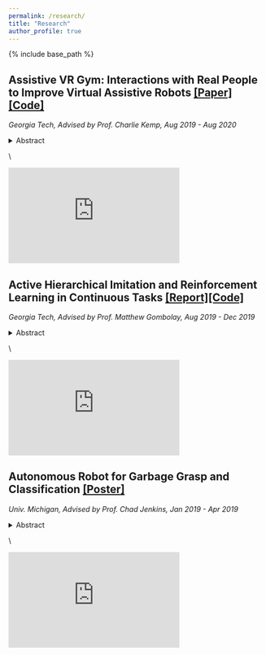 ```yaml
---
permalink: /research/
title: "Research"
author_profile: true
---
```


{% include base_path %}
## Assistive VR Gym: Interactions with Real People to Improve Virtual Assistive Robots [[Paper]](http://arxiv.org/pdf/2007.04959.pdf)[[Code]](http://github.com/Healthcare-Robotics/assistive-vr-gym)

*Georgia Tech, Advised by Prof. Charlie Kemp, Aug 2019 - Aug 2020*

<details><summary>Abstract</summary>Versatile robotic caregivers could benefit millions of people worldwide, including older adults and people with disabilities. Recent work has explored how robotic caregivers can learn to interact with people through physics simulations, yet transferring what has been learned to real robots remains challenging. Virtual reality (VR) has the potential to help bridge the gap between simulations and the real world. We present Assistive VR Gym (AVR Gym), which enables real people to interact with virtual assistive robots. We also provide evidence that AVR Gym can help researchers improve the performance of simulation-trained assistive robots with real people. Prior to AVR Gym, we trained robot control policies <em>Original Policies</em>) solely in simulation for four robotic caregiving tasks (robot-assisted feeding, drinking, itch scratching, and bed bathing) with two simulated robots (PR2 from Willow Garage and Jaco from Kinova). With AVR Gym, we developed <em>Revised Policies</em> based on insights gained from testing the Original policies with real people. Through a formal study with eight participants in AVR Gym, we found that the Original policies performed poorly, the Revised policies performed significantly better, and that improvements to the biomechanical models used to train the Revised policies resulted in simulated people that better match real participants. Notably, participants significantly disagreed that the Original policies were successful at assistance, but significantly agreed that the Revised policies were successful at assistance. Overall, our results suggest that VR can be used to improve the performance of simulation-trained control policies with real people without putting people at risk, thereby serving as a valuable stepping stone to real robotic assistance.</details>

\\

<iframe src="https://www.youtube.com/embed/tcyPMkAphNs" allowfullscreen="allowfullscreen" width="336" height="188" frameborder="0"></iframe>


## Active Hierarchical Imitation and Reinforcement Learning in Continuous Tasks [[Report]](https://10d01914-837c-42f4-9cd4-1908566f2b48.filesusr.com/ugd/387059_217c208d7245449d87fd75500383a4bb.pdf)[[Code]](https://github.com/chrisyrniu/active_hierarchical_imitation_and_reinforcement_learning)

*Georgia Tech, Advised by Prof. Matthew Gombolay, Aug 2019 - Dec 2019*

<details><summary>Abstract</summary> Hierarchical Reinforcement Learning (HRL) has demonstrated significant success in solving complex tasks, such as robot manipulation and robot navigation. HRL splits the task into a hierarchy of subtasks, which can be learned using RL. However, HRL is still suffering from sample inefficiency and unstable training process. One way to improve the sample inefficiency is to use expert demonstrations to guide agents to take appropriate actions. In this paper, we first proposed a Hierarchical Imitation and Reinforcement Learning (HIRL) framework that allows the agents to use expert demonstrations to learn multiple levels of policies in parallel in continuous space. In our framework, the low-level controller interacts directly with the environment while the high-level controller generates subgoals for the low-level controller. We utilized Data Aggregation (DAgger) with expert demonstrations to learn the high-level controller and revised Deep Deterministic Policy Gradient (DDPG) to learn the low-level controller. We then developed a revised Active HIRL (AHIRL) framework by implementing two active learning methods: Noise injection and Multiple Policy to reduce uncertainty. We demonstrated that both approaches have higher sample efficiency and performance accuracy than the state-of-art HRL approach, and AHIRL further reduces expert cost. </details>

\\

<iframe src="https://www.youtube.com/embed/pFVh4vkhCLo" allowfullscreen="allowfullscreen" width="336" height="188" frameborder="0"></iframe>

## Autonomous Robot for Garbage Grasp and Classification [[Poster]](http://drive.google.com/file/d/1JWhuUt3SpoYBA6qzqesEBO1SvfQiPFfZ/view?usp=sharing)

*Univ. Michigan, Advised by Prof. Chad Jenkins, Jan 2019 - Apr 2019*

<details><summary>Abstract</summary>Garbage classification has always been a focus in environmental protection research. According to a study by Columbia University, Americans trash seven pounds of material per person every single day—that is 2,555 pounds of material per person per year. A large proportion of waste materials are ultimately dumped into landfills or 
burned by incinerators. This one-way treatment without discrimination heavily pollutes our environment and wastes recyclable resources. Our team designed an autonomic garbage classification robot which is capable of detecting garbage, recognizing type of garbage, and putting it into the right category. With the help of robots, we are able to improve the garbage sorting process, reducing recyclable waste and the cost of human resource.</details>

\\

<iframe src="https://www.youtube.com/embed/doEAyVBbbBg" allowfullscreen="allowfullscreen" width="336" height="188" frameborder="0"></iframe>